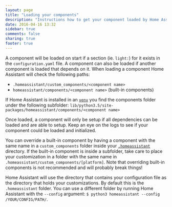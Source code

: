 ```yaml
---
layout: page
title: "Loading your components"
description: "Instructions how to get your component loaded by Home Assistant."
date: 2016-04-16 13:32
sidebar: true
comments: false
sharing: true
footer: true
---
```


A component will be loaded on start if a section (ie. `light:`) for it exists in the `configuration.yaml` file. A component can also be loaded if another component is loaded that depends on it. When loading a component Home Assistant will check the following paths:

 * `.homeassistant/custom_components/<component name>`
 * `homeassistant/components/<component name>` (built-in components)
    
If Home Assistant is installed in an [`venv`](/docs/installation/virtualenv/) you find the components folder under the following subfolder: `lib/python3.5/site-packages/homeassistant/components/<component name>`

Once loaded, a component will only be setup if all dependencies can be loaded and are able to setup. Keep an eye on the logs to see if your component could be loaded and initialized.

You can override a built-in component by having a component with the same name in a `custom_components` folder inside your [`.homeassistant`](/docs/configuration/) directory. If the built-in component is inside a subfolder, take care to place your customization in a folder with the same name in `.homeassistant/custom_components/[platform]`. Note that overriding built-in components is not recommended and will probably break things!

Home Assistant will use the directory that contains your configuration file as the directory that holds your customizations. By default this is the `.homeassistant` folder. You can use a different folder by running Home Assistant with the `--config` argument: `$ python3 homeassistant --config /YOUR/CONFIG/PATH/`.
